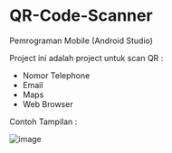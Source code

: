 # QR-Code-Scanner
Pemrograman Mobile (Android Studio)

Project ini adalah project untuk scan QR :
- Nomor Telephone
- Email
- Maps
- Web Browser

Contoh Tampilan :

![image](https://user-images.githubusercontent.com/92707545/211179741-7f0a3337-bcde-4e5d-9d91-14f7f913ca48.png)
